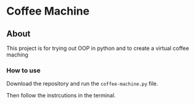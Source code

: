 # Coffee Machine

## About
This project is for trying out OOP in python and to create a virtual coffee maching


### How to use
Download the repository and run the ```coffee-machine.py``` file.

Then follow the instrcutions in the terminal.